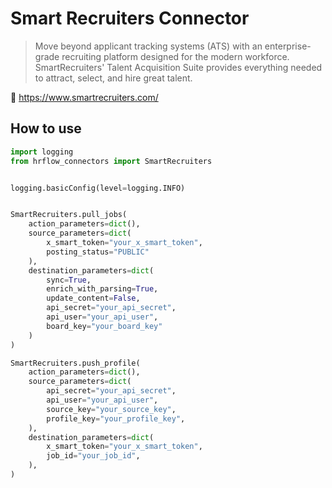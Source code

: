 # Smart Recruiters Connector
> Move beyond applicant tracking systems (ATS) with an enterprise-grade recruiting platform designed for the modern workforce. SmartRecruiters' Talent Acquisition Suite provides everything needed to attract, select, and hire great talent.

🔗 https://www.smartrecruiters.com/

## How to use

```python
import logging
from hrflow_connectors import SmartRecruiters


logging.basicConfig(level=logging.INFO)


SmartRecruiters.pull_jobs(
    action_parameters=dict(),
    source_parameters=dict(
        x_smart_token="your_x_smart_token",
        posting_status="PUBLIC"
    ),
    destination_parameters=dict(
        sync=True,
        enrich_with_parsing=True,
        update_content=False,
        api_secret="your_api_secret",
        api_user="your_api_user",
        board_key="your_board_key"
    )
)

SmartRecruiters.push_profile(
    action_parameters=dict(),
    source_parameters=dict(
        api_secret="your_api_secret",
        api_user="your_api_user",
        source_key="your_source_key",
        profile_key="your_profile_key",
    ),
    destination_parameters=dict(
        x_smart_token="your_x_smart_token",
        job_id="your_job_id",
    ),
)
```